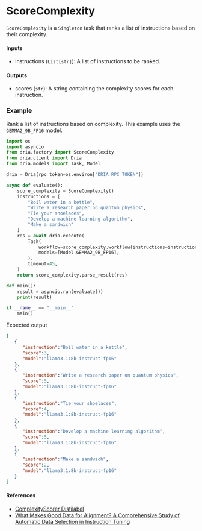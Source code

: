 # ScoreComplexity

`ScoreComplexity` is a `Singleton` task that ranks a list of instructions based on their complexity.

#### Inputs
- instructions (`List[str]`): A list of instructions to be ranked.

#### Outputs
- scores (`str`): A string containing the complexity scores for each instruction.

### Example

Rank a list of instructions based on complexity. This example uses the `GEMMA2_9B_FP16` model.

```python
import os
import asyncio
from dria.factory import ScoreComplexity
from dria.client import Dria
from dria.models import Task, Model

dria = Dria(rpc_token=os.environ["DRIA_RPC_TOKEN"])

async def evaluate():
    score_complexity = ScoreComplexity()
    instructions = [
        "Boil water in a kettle",
        "Write a research paper on quantum physics",
        "Tie your shoelaces",
        "Develop a machine learning algorithm",
        "Make a sandwich"
    ]
    res = await dria.execute(
        Task(
            workflow=score_complexity.workflow(instructions=instructions).model_dump(),
            models=[Model.GEMMA2_9B_FP16],
        ),
        timeout=45,
    )
    return score_complexity.parse_result(res)

def main():
    result = asyncio.run(evaluate())
    print(result)

if __name__ == "__main__":
    main()
```

Expected output

```json
[
   {
      "instruction":"Boil water in a kettle",
      "score":3,
      "model":"llama3.1:8b-instruct-fp16"
   },
   {
      "instruction":"Write a research paper on quantum physics",
      "score":5,
      "model":"llama3.1:8b-instruct-fp16"
   },
   {
      "instruction":"Tie your shoelaces",
      "score":4,
      "model":"llama3.1:8b-instruct-fp16"
   },
   {
      "instruction":"Develop a machine learning algorithm",
      "score":5,
      "model":"llama3.1:8b-instruct-fp16"
   },
   {
      "instruction":"Make a sandwich",
      "score":2,
      "model":"llama3.1:8b-instruct-fp16"
   }
]
```

#### References
- [ComplexityScorer Distilabel](https://distilabel.argilla.io/latest/components-gallery/tasks/complexityscorer)
- [What Makes Good Data for Alignment? A Comprehensive Study of Automatic Data Selection in Instruction Tuning](https://arxiv.org/abs/2312.15685)